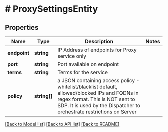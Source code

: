 # # ProxySettingsEntity

## Properties

Name | Type | Description | Notes
------------ | ------------- | ------------- | -------------
**endpoint** | **string** | IP Address of endpoints for Proxy service only |
**port** | **string** | Port available on endpoint |
**terms** | **string** | Terms for the service |
**policy** | **string[]** | a JSON containing access policy - whitelist/blacklist default, allowed/blocked IPs and FQDNs in regex format. This is NOT sent to SDP. It is used by the Dispatcher to orchestrate restrictions on Server |

[[Back to Model list]](../../README.md#models) [[Back to API list]](../../README.md#endpoints) [[Back to README]](../../README.md)
